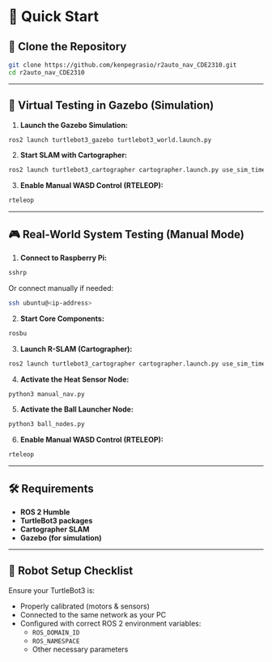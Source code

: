 
# 🚀 Quick Start

## 📁 Clone the Repository

```bash
git clone https://github.com/kenpegrasio/r2auto_nav_CDE2310.git
cd r2auto_nav_CDE2310
```

---

## 🧪 Virtual Testing in Gazebo (Simulation)

1. **Launch the Gazebo Simulation:**

```bash
ros2 launch turtlebot3_gazebo turtlebot3_world.launch.py
```

2. **Start SLAM with Cartographer:**

```bash
ros2 launch turtlebot3_cartographer cartographer.launch.py use_sim_time:=True
```

3. **Enable Manual WASD Control (RTELEOP):**

```bash
rteleop
```

---


## 🎮 Real-World System Testing (Manual Mode)

1. **Connect to Raspberry Pi:**

```bash
sshrp
```

Or connect manually if needed:

```bash
ssh ubuntu@<ip-address>
```

2. **Start Core Components:**

```bash
rosbu
```

3. **Launch R-SLAM (Cartographer):**

```bash
ros2 launch turtlebot3_cartographer cartographer.launch.py use_sim_time:=True
```

4. **Activate the Heat Sensor Node:**

```bash
python3 manual_nav.py
```

5. **Activate the Ball Launcher Node:**

```bash
python3 ball_nodes.py
```

6. **Enable Manual WASD Control (RTELEOP):**

```bash
rteleop
```

---

## 🛠 Requirements

- **ROS 2 Humble**
- **TurtleBot3 packages**
- **Cartographer SLAM**
- **Gazebo (for simulation)**

---

## 🤖 Robot Setup Checklist

Ensure your TurtleBot3 is:

- Properly calibrated (motors & sensors)
- Connected to the same network as your PC
- Configured with correct ROS 2 environment variables:
  - `ROS_DOMAIN_ID`
  - `ROS_NAMESPACE`
  - Other necessary parameters